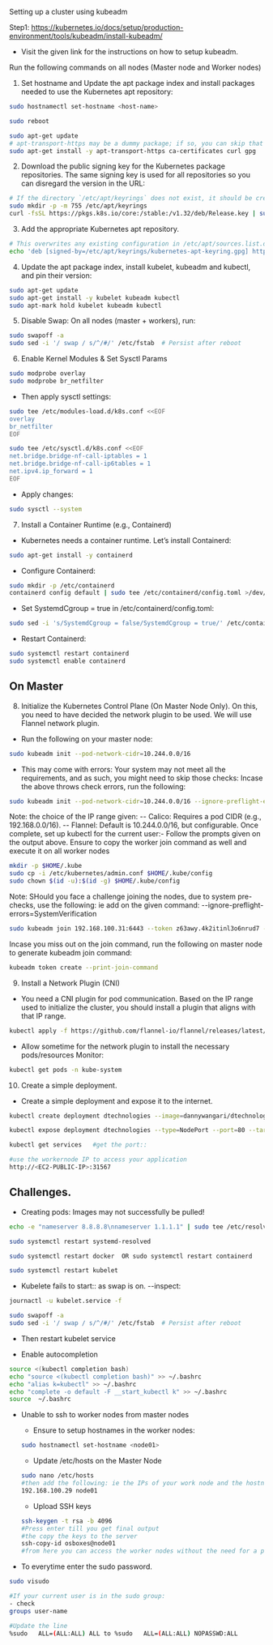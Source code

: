 Setting up a cluster using kubeadm

Step1: https://kubernetes.io/docs/setup/production-environment/tools/kubeadm/install-kubeadm/
- Visit the given link for the instructions on how to setup kubeadm.

Run the following commands on all nodes (Master node and Worker nodes)

1. Set hostname and Update the apt package index and install packages needed to use the Kubernetes apt repository:
```bash
sudo hostnamectl set-hostname <host-name>

sudo reboot
```

```bash
sudo apt-get update
# apt-transport-https may be a dummy package; if so, you can skip that package
sudo apt-get install -y apt-transport-https ca-certificates curl gpg
```

2. Download the public signing key for the Kubernetes package repositories. The same signing key is used for all repositories so you can disregard the version in the URL:
```bash
# If the directory `/etc/apt/keyrings` does not exist, it should be created before the curl command, read the note below.
sudo mkdir -p -m 755 /etc/apt/keyrings
curl -fsSL https://pkgs.k8s.io/core:/stable:/v1.32/deb/Release.key | sudo gpg --dearmor -o /etc/apt/keyrings/kubernetes-apt-keyring.gpg
```

3. Add the appropriate Kubernetes apt repository.
```bash
# This overwrites any existing configuration in /etc/apt/sources.list.d/kubernetes.list
echo 'deb [signed-by=/etc/apt/keyrings/kubernetes-apt-keyring.gpg] https://pkgs.k8s.io/core:/stable:/v1.32/deb/ /' | sudo tee /etc/apt/sources.list.d/kubernetes.list
```

4. Update the apt package index, install kubelet, kubeadm and kubectl, and pin their version:
```bash
sudo apt-get update
sudo apt-get install -y kubelet kubeadm kubectl
sudo apt-mark hold kubelet kubeadm kubectl
```

5. Disable Swap: On all nodes (master + workers), run:
```bash
sudo swapoff -a
sudo sed -i '/ swap / s/^/#/' /etc/fstab  # Persist after reboot
```

6. Enable Kernel Modules & Set Sysctl Params
```bash
sudo modprobe overlay
sudo modprobe br_netfilter
```

- Then apply sysctl settings:
```bash
sudo tee /etc/modules-load.d/k8s.conf <<EOF
overlay
br_netfilter
EOF
```
```bash
sudo tee /etc/sysctl.d/k8s.conf <<EOF
net.bridge.bridge-nf-call-iptables = 1
net.bridge.bridge-nf-call-ip6tables = 1
net.ipv4.ip_forward = 1
EOF
```
- Apply changes:
```bash
sudo sysctl --system
```

7. Install a Container Runtime (e.g., Containerd)
- Kubernetes needs a container runtime. Let’s install Containerd:
```bash
sudo apt-get install -y containerd
```
- Configure Containerd:
```bash
sudo mkdir -p /etc/containerd
containerd config default | sudo tee /etc/containerd/config.toml >/dev/null
```
- Set SystemdCgroup = true in /etc/containerd/config.toml:
```bash
sudo sed -i 's/SystemdCgroup = false/SystemdCgroup = true/' /etc/containerd/config.toml
```

- Restart Containerd:
```bash
sudo systemctl restart containerd
sudo systemctl enable containerd
```

## On Master 
8. Initialize the Kubernetes Control Plane (On Master Node Only). On this, you need to have decided the network plugin to be used. We will use Flannel network plugin.
- Run the following on your master node:
```bash
sudo kubeadm init --pod-network-cidr=10.244.0.0/16

```
- This may come with errors: Your system may not meet all the requirements, and as such, you might need to skip those checks: Incase the above throws check errors, run the following:
```bash
sudo kubeadm init --pod-network-cidr=10.244.0.0/16 --ignore-preflight-errors=SystemVerification
```
Note: the choice of the IP range given:
-- Calico: Requires a pod CIDR (e.g., 192.168.0.0/16).
-- Flannel: Default is 10.244.0.0/16, but configurable.
Once complete, set up kubectl for the current user:- Follow the prompts given on the output above. Ensure to copy the worker join command as well and execute it on all worker nodes 
```bash
mkdir -p $HOME/.kube
sudo cp -i /etc/kubernetes/admin.conf $HOME/.kube/config
sudo chown $(id -u):$(id -g) $HOME/.kube/config
```

Note: SHould you face a challenge joining the nodes, due to system pre-checks, use the following: ie add on the given command: --ignore-preflight-errors=SystemVerification
```bash
sudo kubeadm join 192.168.100.31:6443 --token z63awy.4k2itinl3o6nrud7 --discovery-token-ca-cert-hash sha256:b1f0de577aed4d34d516e0023f7427e4ad9a959c3b0a3b4101b97031b6178e7d --ignore-preflight-errors=SystemVerification
```

Incase you miss out on the join command, run the following on master node to generate kubeadm join command:
```bash
kubeadm token create --print-join-command
```

9. Install a Network Plugin (CNI)
- You need a CNI plugin for pod communication. Based on the IP range used to initialize the cluster, you should install a plugin that aligns with that IP range.
```bash
kubectl apply -f https://github.com/flannel-io/flannel/releases/latest/download/kube-flannel.yml
```
- Allow sometime for the network plugin to install the necessary pods/resources
Monitor:
```bash
kubectl get pods -n kube-system
```



10. Create a simple deployment.
- Create a simple deployment and expose it to the internet.
```bash
kubectl create deployment dtechnologies --image=dannywangari/dtechnologies:2.0.1 --replicas=2

kubectl expose deployment dtechnologies --type=NodePort --port=80 --target-port=8000

kubectl get services   #get the port:: 

#use the workernode IP to access your application
http://<EC2-PUBLIC-IP>:31567
```



## Challenges. 
- Creating pods: Images may not successfully be pulled!
```bash
echo -e "nameserver 8.8.8.8\nnameserver 1.1.1.1" | sudo tee /etc/resolv.conf

sudo systemctl restart systemd-resolved

sudo systemctl restart docker  OR sudo systemctl restart containerd

sudo systemctl restart kubelet
```


- Kubelete fails to start:: as swap is on.
--inspect:
```bash
journactl -u kubelet.service -f
```
```bash
sudo swapoff -a
sudo sed -i '/ swap / s/^/#/' /etc/fstab  # Persist after reboot
```
- Then restart kubelet service

- Enable autocompletion
```bash
source <(kubectl completion bash) 
echo "source <(kubectl completion bash)" >> ~/.bashrc 
echo "alias k=kubectl" >> ~/.bashrc
echo "complete -o default -F __start_kubectl k" >> ~/.bashrc
source  ~/.bashrc
```

- Unable to ssh to worker nodes from master nodes
    - Ensure to setup hostnames in the worker nodes:
    ```bash
    sudo hostnamectl set-hostname <node01>
    ```
    - Update /etc/hosts on the Master Node
    ```bash
    sudo nano /etc/hosts
    #then add the following: ie the IPs of your work node and the hostname
    192.168.100.29 node01
    ```
    - Upload SSH keys
    ```bash
    ssh-keygen -t rsa -b 4096
    #Press enter till you get final output
    #the copy the keys to the server
    ssh-copy-id osboxes@node01
    #from here you can access the worker nodes without the need for a password.
    ```

- To everytime enter the sudo password. 
```bash
sudo visudo

#If your current user is in the sudo group:
- check
groups user-name

#Update the line 
%sudo   ALL=(ALL:ALL) ALL to %sudo   ALL=(ALL:ALL) NOPASSWD:ALL
```


